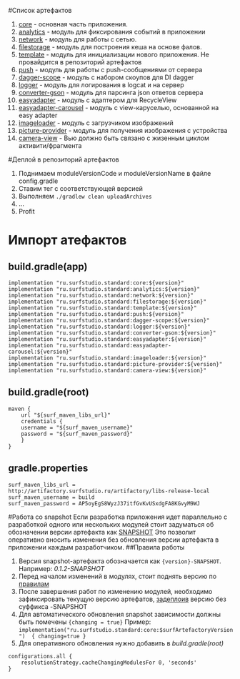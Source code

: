 #Список артефактов
1. [core](core/README.md) - основная часть приложения.  
1. [analytics](analytics/README.md) - модуль для фиксирования событий в приложении
1. [network](network/README.md) - модуль для работы с сетью.
1. [filestorage](filestorage/README.md) - модуль для построения кеша на основе фалов.
1. [template](template/README.md) - модуль для инициализации нового приложения. Не провайдится в репозиторий артефактов
1. [push](push/README.md) - модуль для работы с push-сообщениями от сервера
1. [dagger-scope](dagger-scope/README.md) - модуль с набором скоупов для DI dagger
1. [logger](logger/README.md) - модуль для логирования в logcat и на сервер
1. [converter-gson](converter-gson/README.md) - модуль для парсинга json ответов сервера
1. [easyadapter](easyadapter/README.md) - модуль с адаптером для RecycleView 
1. [easyadapter-carousel](easyadapter-carousel/README.md) - модуль c view-каруселью, основанной на easy adapter
1. [imageloader](imageloader/README.md) - модуль с загрузчиком изображений
1. [picture-provider](picture-provider/README.md) - модуль для получения изображения с устройства
1. [camera-view](camera-view/README.md) - Вью должно быть связано с жизенным циклом активити/фрагмента

#Деплой в репозиторий артефактов
1. Поднимаем moduleVersionCode и moduleVersionName в файле config.gradle 
3. Ставим тег с соответствующей версией
3. Выполняем ``` ./gradlew clean uploadArchives ```
3. ...
4. Profit

# Импорт атефактов
## build.gradle(app)
```
implementation "ru.surfstudio.standard:core:${version}"  
implementation "ru.surfstudio.standard:analytics:${version}"
implementation "ru.surfstudio.standard:network:${version}"
implementation "ru.surfstudio.standard:filestorage:${version}"
implementation "ru.surfstudio.standard:template:${version}"
implementation "ru.surfstudio.standard:push:${version}"
implementation "ru.surfstudio.standard:dagger-scope:${version}"
implementation "ru.surfstudio.standard:logger:${version}"
implementation "ru.surfstudio.standard:converter-gson:${version}"
implementation "ru.surfstudio.standard:easyadapter:${version}"
implementation "ru.surfstudio.standard:easyadapter-carousel:${version}"
implementation "ru.surfstudio.standard:imageloader:${version}"
implementation "ru.surfstudio.standard:picture-provider:${version}"
implementation "ru.surfstudio.standard:camera-view:${version}"
```
## build.gradle(root)
```       
maven {
	url "${surf_maven_libs_url}"
    credentials {
    username = "${surf_maven_username}"
    password = "${surf_maven_password}"
    }
}
```
## gradle.properties
```properties
surf_maven_libs_url = http://artifactory.surfstudio.ru/artifactory/libs-release-local
surf_maven_username = build
surf_maven_password = AP5oyEgS8WyzJ37itfGvKvUSxdgFA8KGvyM9WJ
```
#Работа со snapshot
Если разработка приложения идет параллельно с разработкой одного или нескольких модулей стоит задуматься об обозначении версии артефакта как [SNAPSHOT](https://maven.apache.org/guides/getting-started/index.html#What_is_a_SNAPSHOT_version) 
Это позволит оперативно вносить изменения без обновления версии артефакта в приложении каждым разработчиком.
##Правила работы
1. Версия snapshot-артефакта обозначается как ```{version}-SNAPSHOT```. Например: *0.1.2-SNAPSHOT*
1. Перед началом изменений в модулях, стоит поднять версию по [правилам](https://semver.org/)
1. После завершения работ по изменению модулей, необходимо зафиксировать текущую версию артефатов, [задеплоив](#деплой-в-репозиторий-артефактов) версию без суффикса -SNAPSHOT
1. Для автоматического обновления snapshot зависимости должны быть помечены `{changing = true}` Пример: `implementation("ru.surfstudio.standard:core:$surfArtefactoryVersion")  { changing=true }`
1. Для оперативного обновления нужно добавить в *build.gradle(root)*
```
configurations.all {
    resolutionStrategy.cacheChangingModulesFor 0, 'seconds'
}
```